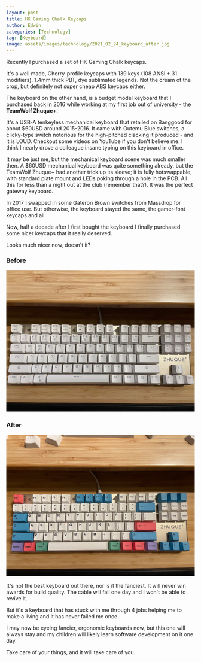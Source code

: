 ```yaml
---
layout: post
title: HK Gaming Chalk Keycaps
author: Edwin
categories: [Technology]
tag: [Keyboard]
image: assets/images/technology/2021_02_24_keyboard_after.jpg
---
```


Recently I purchased a set of HK Gaming Chalk keycaps. 

It's a well made, Cherry-profile keycaps with 139 keys (108 ANSI + 31 modifiers). 1.4mm thick PBT, dye sublimated legends. Not the cream of the crop, but definitely not super cheap ABS keycaps either.

The keyboard on the other hand, is a budget model keyboard that I purchased back in 2016 while working at my first job out of university - the **TeamWolf Zhuque+**.

It's a USB-A tenkeyless mechanical keyboard that retailed on Banggood for about $60USD around 2015-2016. It came with Outemu Blue switches, a clicky-type switch notorious for the high-pitched clacking it produced - and it is LOUD. Checkout some videos on YouTube if you don't believe me. I think I nearly drove a colleague insane typing on this keyboard in office.

It may be just me, but the mechanical keyboard scene was much smaller then. A $60USD mechanical keyboard was quite something already, but the TeamWolf Zhuque+ had another trick up its sleeve; it is fully hotswappable, with standard plate mount and LEDs poking through a hole in the PCB. All this for less than a night out at the club (remember that?). It was the perfect gateway keyboard.

In 2017 I swapped in some Gateron Brown switches from Massdrop for office use. But otherwise, the keyboard stayed the same, the gamer-font keycaps and all.

Now, half a decade after I first bought the keyboard I finally purchased some nicer keycaps that it really deserved. 

Looks much nicer now, doesn't it?

### Before
![image](/assets/images/technology/2021_02_24_keyboard_before.jpg)

### After
![image](/assets/images/technology/2021_02_24_keyboard_after.jpg)

It's not the best keyboard out there, nor is it the fanciest. It will never win awards for build quality. The cable will fail one day and I won't be able to revive it.

But it's a keyboard that has stuck with me through 4 jobs helping me to make a living and it has never failed me once.

I may now be eyeing fancier, ergonomic keyboards now, but this one will always stay and my children will likely learn software development on it one day.

Take care of your things, and it will take care of you.